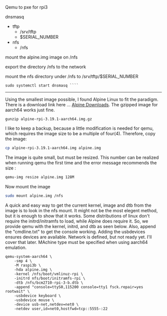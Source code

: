 Qemu to pxe for rpi3



dnsmasq
+ tftp 
    - /srv/tftp
    - $SERIAL_NUMBER
+ nfs
    - /nfs

mount the alpine.img image on /nfs

export the directory /nfs to the network


mount the nfs directory under /nfs to /srv/tftp/$SERIAL_NUMBER

```
sudo systemctl start dnsmasq ````
```

***

Using the smallest image possible, I found Alpine Linux to fit the paradigm. There is a download link here ... [Alpine Downloads](https://alpinelinux.org/downloads/). The gzipped image for aarch64 works just fine. 

```4D
gunzip alpine-rpi-3.19.1-aarch64.img.gz
```

I like to keep a backup, because a little modification is needed for qemu, which requires the image size to be a multiple of four(4). Therefore, copy the image:

```bash
cp alpine-rpi-3.19.1-aarch64.img alpine.img
```
The image is quite small, but must be resized. This number can be realized when running qemu the first time and the error message recommends the size :
```bash
qemu-img resize alpine.img 128M
```


Now mount the image

```bash
sudo mount alpine.img /nfs
```

A quick and easy way to get the current kernel, image and dtb from the image is to look in the nfs mount. It might not be the most elegent method, but it is enough to show that it works.  Some distributions of linux don't require the initrd/initramfs to load, while Alpine does require it. So, we provide qemu with the kernel, initrd, and dtb as seen below. Also, append the "cmdline.txt" to get the console working. Adding the usbdevices ensures devices are available. Network is defined, but not ready yet. I'll cover that later. MAchine type must be specified when using aarch64 emulation.

```4D
qemu-system-aarch64 \
    -smp 4 \
    -M raspi3b \
    -hda alpine.img \
    -kernel /nfs/boot/vmlinuz-rpi \
    -initrd nfs/boot/initramfs-rpi \
    -dtb /nfs/bcm2710-rpi-3-b.dtb \
    -append "console=ttyS0,115200 console=tty1 fsck.repair=yes rootwait" \
    -usbdevice keyboard \
    -usbdevice mouse \
    -device usb-net,netdev=net0 \
    -netdev user,id=net0,hostfwd=tcp::5555-:22 
```




